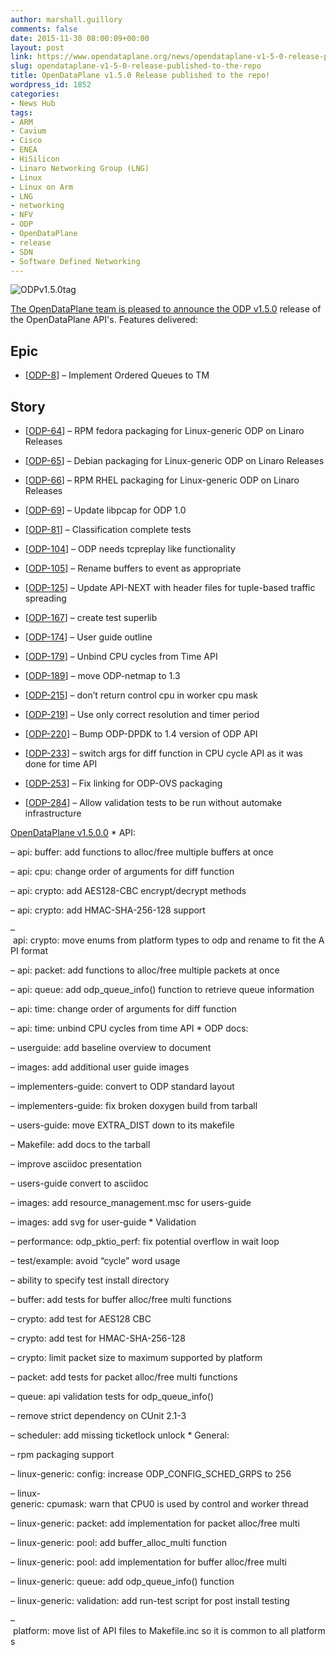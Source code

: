 ```yaml
---
author: marshall.guillory
comments: false
date: 2015-11-30 08:00:09+00:00
layout: post
link: https://www.opendataplane.org/news/opendataplane-v1-5-0-release-published-to-the-repo/
slug: opendataplane-v1-5-0-release-published-to-the-repo
title: OpenDataPlane v1.5.0 Release published to the repo!
wordpress_id: 1852
categories:
- News Hub
tags:
- ARM
- Cavium
- Cisco
- ENEA
- HiSilicon
- Linaro Networking Group (LNG)
- Linux
- Linux on Arm
- LNG
- networking
- NFV
- ODP
- OpenDataPlane
- release
- SDN
- Software Defined Networking
---
```


![ODPv1.5.0tag](http://opendataplane.org///wp-content/uploads/2014/01/ODPv1.5.0tag-154x300.png)

[The OpenDataPlane team is pleased to announce the ODP v1.5.0](https://git.linaro.org/lng/odp.git/tag/?h=v1.5.0.0) release of the OpenDataPlane API's. Features delivered:


## Epic

  * [[ODP-8](https://projects.linaro.org/browse/ODP-8)] – Implement Ordered Queues to TM

## Story

  * [[ODP-64](https://projects.linaro.org/browse/ODP-64)] – RPM fedora packaging for Linux-generic ODP on Linaro Releases


  * [[ODP-65](https://projects.linaro.org/browse/ODP-65)] – Debian packaging for Linux-generic ODP on Linaro Releases


  * [[ODP-66](https://projects.linaro.org/browse/ODP-66)] – RPM RHEL packaging for Linux-generic ODP on Linaro Releases


  * [[ODP-69](https://projects.linaro.org/browse/ODP-69)] – Update libpcap for ODP 1.0


  * [[ODP-81](https://projects.linaro.org/browse/ODP-81)] – Classification complete tests


  * [[ODP-104](https://projects.linaro.org/browse/ODP-104)] – ODP needs tcpreplay like functionality


  * [[ODP-105](https://projects.linaro.org/browse/ODP-105)] – Rename buffers to event as appropriate


  * [[ODP-125](https://projects.linaro.org/browse/ODP-125)] – Update API-NEXT with header files for tuple-based traffic spreading


  * [[ODP-167](https://projects.linaro.org/browse/ODP-167)] – create test superlib


  * [[ODP-174](https://projects.linaro.org/browse/ODP-174)] – User guide outline


  * [[ODP-179](https://projects.linaro.org/browse/ODP-179)] – Unbind CPU cycles from Time API


  * [[ODP-189](https://projects.linaro.org/browse/ODP-189)] – move ODP-netmap to 1.3


  * [[ODP-215](https://projects.linaro.org/browse/ODP-215)] – don’t return control cpu in worker cpu mask


  * [[ODP-219](https://projects.linaro.org/browse/ODP-219)] – Use only correct resolution and timer period


  * [[ODP-220](https://projects.linaro.org/browse/ODP-220)] – Bump ODP-DPDK to 1.4 version of ODP API


  * [[ODP-233](https://projects.linaro.org/browse/ODP-233)] – switch args for diff function in CPU cycle API as it was done for time API


  * [[ODP-253](https://projects.linaro.org/browse/ODP-253)] – Fix linking for ODP-OVS packaging


  * [[ODP-284](https://projects.linaro.org/browse/ODP-284)] – Allow validation tests to be run without automake infrastructure


[OpenDataPlane v1.5.0.0](https://git.linaro.org/lng/odp.git/tag/?h=v1.5.0.0)
* API:

– api: buffer: add functions to alloc/free multiple buffers at once

– api: cpu: change order of arguments for diff function

– api: crypto: add AES128-CBC encrypt/decrypt methods

– api: crypto: add HMAC-SHA-256-128 support

– api: crypto: move enums from platform types to odp and rename to fit the API format

– api: packet: add functions to alloc/free multiple packets at once

– api: queue: add odp_queue_info() function to retrieve queue information

– api: time: change order of arguments for diff function

– api: time: unbind CPU cycles from time API
* ODP docs:

– userguide: add baseline overview to document

– images: add additional user guide images

– implementers-guide: convert to ODP standard layout

– implementers-guide: fix broken doxygen build from tarball

– users-guide: move EXTRA_DIST down to its makefile

– Makefile: add docs to the tarball

– improve asciidoc presentation

– users-guide convert to asciidoc

– images: add resource_management.msc for users-guide

– images: add svg for user-guide
* Validation

– performance: odp_pktio_perf: fix potential overflow in wait loop

– test/example: avoid “cycle” word usage

– ability to specify test install directory

– buffer: add tests for buffer alloc/free multi functions

– crypto: add test for AES128 CBC

– crypto: add test for HMAC-SHA-256-128

– crypto: limit packet size to maximum supported by platform

– packet: add tests for packet alloc/free multi functions

– queue: api validation tests for odp_queue_info()

– remove strict dependency on CUnit 2.1-3

– scheduler: add missing ticketlock unlock
* General:

– rpm packaging support

– linux-generic: config: increase ODP_CONFIG_SCHED_GRPS to 256

– linux-generic: cpumask: warn that CPU0 is used by control and worker thread

– linux-generic: packet: add implementation for packet alloc/free multi

– linux-generic: pool: add buffer_alloc_multi function

– linux-generic: pool: add implementation for buffer alloc/free multi

– linux-generic: queue: add odp_queue_info() function

– linux-generic: validation: add run-test script for post install testing

– platform: move list of API files to Makefile.inc so it is common to all platforms
